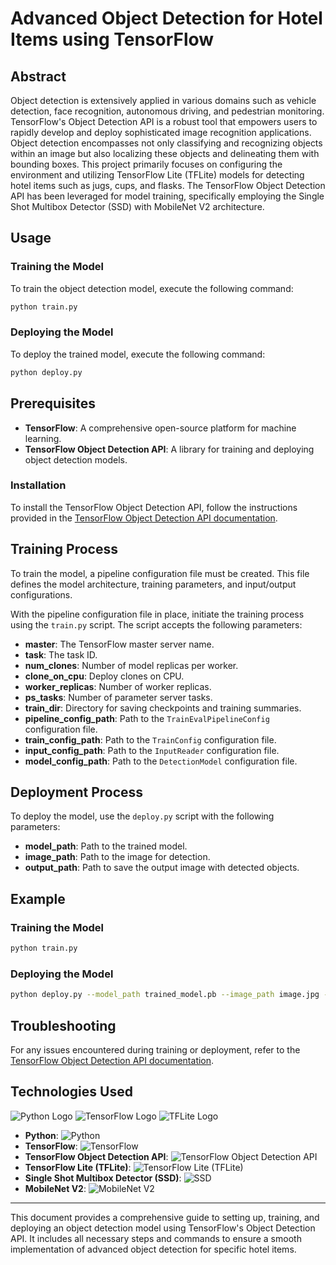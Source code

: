<!--Object Detection Code Using TensorFlow Object Detection API
This code trains and deploys an object detection model using the TensorFlow Object Detection API. The model is trained to detect hotel items like a jug, cup, and flask.

Abstract

Object detection is widely utilized in several applications such as detecting vehicles, face detection, autonomous vehicles, and pedestrians on streets. TensorFlow's Object Detection API is a powerful tool that can quickly enable anyone to build and deploy powerful image recognition software. Object detection not only includes classifying and recognizing objects in an image but also localizes those objects and draws bounding boxes around them. This paper mostly focuses on setting up the environment and tflite model for detecting hotel items like jug, cup, and flask. We have used the Tensor Flow Object Detection API to train the model, and we have used the Single Shot Multibox Detector (SSD) MobileNet V2 algorithm for implementation.

Usage

To train the model, run the following command:

python train.py
To deploy the model, run the following command:

python deploy.py
Prerequisites

TensorFlow
TensorFlow Object Detection API
Installation

To install the TensorFlow Object Detection API, follow the instructions in the TensorFlow object detection API documentation: https://github.com/tensorflow/models/tree/master/research/object_detection.

Training

To train the model, you will need to create a pipeline configuration file. The pipeline configuration file specifies the model architecture, training parameters, and input and output configurations.

Once you have created a pipeline configuration file, you can train the model using the train.py script. The train.py script takes the following flags:

master: The name of the TensorFlow master to use.
task: The task id.
num_clones: The number of clones to deploy per worker.
clone_on_cpu: Whether to force clones to be deployed on CPU.
worker_replicas: The number of worker+trainer replicas.
ps_tasks: The number of parameter server tasks.
train_dir: The directory to save the checkpoints and training summaries.
pipeline_config_path: The path to a pipeline_pb2.TrainEvalPipelineConfig config file. If provided, other configs are ignored.
train_config_path: The path to a train_pb2.TrainConfig config file.
input_config_path: The path to an input_reader_pb2.InputReader config file.
model_config_path: The path to a model_pb2.DetectionModel config file.
Deployment

To deploy the model, you can use the deploy.py script. The deploy.py script takes the following flags:

model_path: The path to the trained model.
image_path: The path to the image to be detected.
output_path: The path to the output image with the detected objects.
Example

The following example shows how to train and deploy the model:

# Train the model.
python train.py

# Deploy the model.


python deploy.py --model_path trained_model.pb --image_path image.jpg --output_path output.jpg
Troubleshooting

If you are having problems training or deploying the model, please refer to the TensorFlow object detection API documentation: https://github.com/tensorflow/models/tree/master/research/object_detection.
-->

# Advanced Object Detection for Hotel Items using TensorFlow

## Abstract

Object detection is extensively applied in various domains such as vehicle detection, face recognition, autonomous driving, and pedestrian monitoring. TensorFlow's Object Detection API is a robust tool that empowers users to rapidly develop and deploy sophisticated image recognition applications. Object detection encompasses not only classifying and recognizing objects within an image but also localizing these objects and delineating them with bounding boxes. This project primarily focuses on configuring the environment and utilizing TensorFlow Lite (TFLite) models for detecting hotel items such as jugs, cups, and flasks. The TensorFlow Object Detection API has been leveraged for model training, specifically employing the Single Shot Multibox Detector (SSD) with MobileNet V2 architecture.

## Usage

### Training the Model
To train the object detection model, execute the following command:

```bash
python train.py
```

### Deploying the Model
To deploy the trained model, execute the following command:

```bash
python deploy.py
```

## Prerequisites

- **TensorFlow**: A comprehensive open-source platform for machine learning.
- **TensorFlow Object Detection API**: A library for training and deploying object detection models.

### Installation
To install the TensorFlow Object Detection API, follow the instructions provided in the [TensorFlow Object Detection API documentation](https://github.com/tensorflow/models/tree/master/research/object_detection).

## Training Process

To train the model, a pipeline configuration file must be created. This file defines the model architecture, training parameters, and input/output configurations.

With the pipeline configuration file in place, initiate the training process using the `train.py` script. The script accepts the following parameters:

- **master**: The TensorFlow master server name.
- **task**: The task ID.
- **num_clones**: Number of model replicas per worker.
- **clone_on_cpu**: Deploy clones on CPU.
- **worker_replicas**: Number of worker replicas.
- **ps_tasks**: Number of parameter server tasks.
- **train_dir**: Directory for saving checkpoints and training summaries.
- **pipeline_config_path**: Path to the `TrainEvalPipelineConfig` configuration file.
- **train_config_path**: Path to the `TrainConfig` configuration file.
- **input_config_path**: Path to the `InputReader` configuration file.
- **model_config_path**: Path to the `DetectionModel` configuration file.

## Deployment Process

To deploy the model, use the `deploy.py` script with the following parameters:

- **model_path**: Path to the trained model.
- **image_path**: Path to the image for detection.
- **output_path**: Path to save the output image with detected objects.

## Example

### Training the Model
```bash
python train.py
```

### Deploying the Model
```bash
python deploy.py --model_path trained_model.pb --image_path image.jpg --output_path output.jpg
```

## Troubleshooting
For any issues encountered during training or deployment, refer to the [TensorFlow Object Detection API documentation](https://github.com/tensorflow/models/tree/master/research/object_detection).

## Technologies Used

![Python Logo](https://www.clipartmax.com/png/middle/434-4343754_python-logo.png)
![TensorFlow Logo](https://upload.wikimedia.org/wikipedia/commons/a/ab/TensorFlow_logo.svg)
![TFLite Logo](https://storage.googleapis.com/gweb-developer-goog-blog-assets/images_archive/original_images/image1_v7xhr8h.png)

- **Python**: ![Python](https://img.shields.io/badge/Python-3776AB?style=for-the-badge&logo=python&logoColor=white)
- **TensorFlow**: ![TensorFlow](https://img.shields.io/badge/TensorFlow-FF6F00?style=for-the-badge&logo=tensorflow&logoColor=white)
- **TensorFlow Object Detection API**: ![TensorFlow Object Detection API](https://img.shields.io/badge/TensorFlow_Object_Detection_API-FF6F00?style=for-the-badge&logo=tensorflow&logoColor=white)
- **TensorFlow Lite (TFLite)**: ![TensorFlow Lite (TFLite)](https://img.shields.io/badge/TensorFlow_Lite_(TFLite)-FF6F00?style=for-the-badge&logo=tensorflow&logoColor=white)
- **Single Shot Multibox Detector (SSD)**: ![SSD](https://img.shields.io/badge/SSD-FF6F00?style=for-the-badge&logo=tensorflow&logoColor=white)
- **MobileNet V2**: ![MobileNet V2](https://img.shields.io/badge/MobileNet_V2-FF6F00?style=for-the-badge&logo=tensorflow&logoColor=white)


---

This document provides a comprehensive guide to setting up, training, and deploying an object detection model using TensorFlow's Object Detection API. It includes all necessary steps and commands to ensure a smooth implementation of advanced object detection for specific hotel items.
